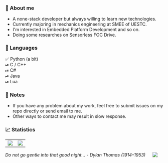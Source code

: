 ### 🦸 About me
 - A none-stack developer but always willing to learn new technologies.
 - Currently majoring in mechanics engineering at SMEE of UESTC.
 - I'm interested in Embedded Platform Development and so on.
 - Doing some researches on Sensorless FOC Drive.

### 🔋 Languages
✅ Python (a bit)  
⏯ C / C++  
⏯ C#   
⏯ Java  
⏯ Lua  

### 📄 Notes
 - If you have any problem about my work, feel free to submit issues on my repo directly or send email to me. 
 - Other ways to contact me may result in slow response.

### 📈 Statistics
<table>
  <tr>
    <td align="center" style="padding=0;width=50%;">
      <img align="center" style="padding=0;" src="https://github-readme-stats.vercel.app/api/?username=Matrixchung&show_icons=true&title_color=4F8CC9&text_color=9f9f9f&bg_color=00000000&hide_border=true&icon_color=4F8CC9&hide_title=true&count_private=true&include_all_commits=true" />
    </td>
    <td align="center" style="padding=0;width=50%;">
      <img align="center" style="padding=0;" src="https://github-readme-stats.vercel.app/api/top-langs/?username=Matrixchung&layout=compact&show_icons=true&title_color=4F8CC9&text_color=9f9f9f&bg_color=00000000&hide_border=true&icon_color=00000000&count_private=true" />
    </td>
  </tr>
</table>

<i>Do not go gentle into that good night... - Dylan Thomas (1914–1953)</i><img align="right" style="padding=0;" vspace="0" hspace="18" src="https://komarev.com/ghpvc/?username=Matrixchung&style=flat"/>

